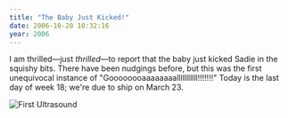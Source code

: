 ```yaml
---
title: "The Baby Just Kicked!"
date: 2006-10-20 10:32:16
year: 2006
---
```

I am thrilled—just <em>thrilled</em>—to report that the baby just kicked Sadie in the squishy bits.  There have been nudgings before, but this was the first unequivocal instance of "Goooooooaaaaaaaalllllllllll!!!!!!!"  Today is the last day of week 18; we're due to ship on March 23.

<img alt="First Ultrasound" src="{{'/files/2006/10/bb.jpg' | relative_url}}" class="centered">

